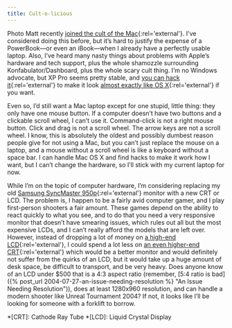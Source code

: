```yaml
---
title: Cult-o-licious
---
```

Photo Matt recently [joined the cult of the Mac](http://photomatt.net/2004/07/18/a-foot-of-mac/ "Photo Matt: A Foot of Mac"){:rel='external'}. I’ve considered doing this before, but it’s hard to justify the expense of a PowerBook—or even an iBook—when I already have a perfectly usable laptop. Also, I’ve heard many nasty things about problems with Apple’s hardware and tech support, plus the whole shamozzle surrounding Konfabulator/Dashboard, plus the whole scary cult thing. I’m no Windows advocate, but XP Pro seems pretty stable, and [you can hack it](http://binarybonsai.com/archives/2003/10/16/its-all-about-the-bling-bling/ "Binary Bonsai: It’s all about the Bling Bling"){:rel='external'} to make it look [almost exactly like OS X](http://www.aquaxp.com/theme/ "AquaXP"){:rel='external'} if you want.

Even so, I’d still want a Mac laptop except for one stupid, little thing: they only have one mouse button. If a computer doesn’t have two buttons and a clickable scroll wheel, I can’t use it. Command-click is not a right mouse button. Click and drag is not a scroll wheel. The arrow keys are not a scroll wheel. I know, this is absolutely the oldest and possibly dumbest reason people give for not using a Mac, but you can’t just replace the mouse on a laptop, and a mouse without a scroll wheel is like a keyboard without a space bar. I can handle Mac OS X and find hacks to make it work how I want, but I can’t change the hardware, so I’ll stick with my current laptop for now.

While I’m on the topic of computer hardware, I’m considering replacing my old [Samsung SyncMaster 950p](http://www.samsung.com/au/products/monitors/discontinuedmodels/950p.asp){:rel='external'} monitor with a new CRT or LCD. The problem is, I happen to be a fairly avid computer gamer, and I play first-person shooters a fair amount. These games depend on the ability to react quickly to what you see, and to do that you need a very responsive monitor that doesn’t have smearing issues, which rules out all but the most expensive LCDs, and I can’t really afford the models that are left over. However, instead of dropping a lot of money on [a high-end LCD](http://accessories.us.dell.com/sna/productdetail.aspx?c=us&amp;l=en&amp;s=dhs&amp;cs=19&amp;sku=320-1578&amp;category_id=4009 "Dell 2001FP 20-inch LCD"){:rel='external'}, I could spend a lot less on [an even higher-end CRT](http://www.necmitsubishi.com/products/ProductDetail.cfm?Product=215&amp;ClassificationFamily=1&amp;Classification=1 "NEC MultiSync FE2111SB 22-inch CRT"){:rel='external'} which would be a better monitor and would definitely not suffer from the quirks of an LCD, but it would take up a huge amount of desk space, be difficult to transport, and be very heavy. Does anyone know of an LCD under $500 that is a 4:3 aspect ratio (remember, [5:4 ratio is bad]({% post_url 2004-07-27-an-issue-needing-resolution %} "An Issue Needing Resolution")), does at least 1280x960 resolution, and can handle a modern shooter like Unreal Tournament 2004? If not, it looks like I’ll be looking for someone with a forklift to borrow.

*[CRT]: Cathode Ray Tube
*[LCD]: Liquid Crystal Display